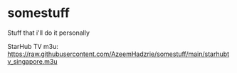 # somestuff
Stuff that i'll do it personally

StarHub TV m3u: https://raw.githubusercontent.com/AzeemHadzrie/somestuff/main/starhubtv_singapore.m3u

